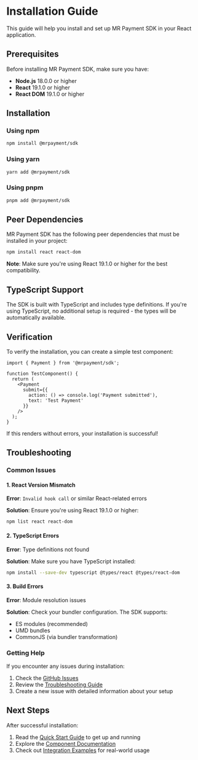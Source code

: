 # Installation Guide

This guide will help you install and set up MR Payment SDK in your React application.

## Prerequisites

Before installing MR Payment SDK, make sure you have:

- **Node.js** 18.0.0 or higher
- **React** 19.1.0 or higher
- **React DOM** 19.1.0 or higher

## Installation

### Using npm

```bash
npm install @mrpayment/sdk
```

### Using yarn

```bash
yarn add @mrpayment/sdk
```

### Using pnpm

```bash
pnpm add @mrpayment/sdk
```

## Peer Dependencies

MR Payment SDK has the following peer dependencies that must be installed in your project:

```bash
npm install react react-dom
```

**Note**: Make sure you're using React 19.1.0 or higher for the best compatibility.

## TypeScript Support

The SDK is built with TypeScript and includes type definitions. If you're using TypeScript, no additional setup is required - the types will be automatically available.

## Verification

To verify the installation, you can create a simple test component:

```tsx
import { Payment } from '@mrpayment/sdk';

function TestComponent() {
  return (
    <Payment
      submit={{
        action: () => console.log('Payment submitted'),
        text: 'Test Payment'
      }}
    />
  );
}
```

If this renders without errors, your installation is successful!

## Troubleshooting

### Common Issues

#### 1. React Version Mismatch

**Error**: `Invalid hook call` or similar React-related errors

**Solution**: Ensure you're using React 19.1.0 or higher:

```bash
npm list react react-dom
```

#### 2. TypeScript Errors

**Error**: Type definitions not found

**Solution**: Make sure you have TypeScript installed:

```bash
npm install --save-dev typescript @types/react @types/react-dom
```

#### 3. Build Errors

**Error**: Module resolution issues

**Solution**: Check your bundler configuration. The SDK supports:
- ES modules (recommended)
- UMD bundles
- CommonJS (via bundler transformation)

### Getting Help

If you encounter any issues during installation:

1. Check the [GitHub Issues](https://github.com/your-org/mr-payment-sdk/issues)
2. Review the [Troubleshooting Guide](./troubleshooting.md)
3. Create a new issue with detailed information about your setup

## Next Steps

After successful installation:

1. Read the [Quick Start Guide](./quick-start.md) to get up and running
2. Explore the [Component Documentation](./components/payment.md)
3. Check out [Integration Examples](./integration-examples.md) for real-world usage 
